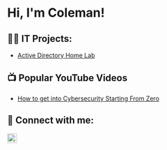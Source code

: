 <h1>Hi, I'm Coleman! 
<h2>👨‍💻 IT Projects:</h2>


  - [Active Directory Home Lab](https://github.com/colemangardiner/ActiveDirectoryLab.git)
 

<h2>📺 Popular YouTube Videos</h2>

- [How to get into Cybersecurity Starting From Zero](https://www.youtube.com/watch?v=a83ASGn_V_s)

<h2> 🤳 Connect with me:</h2>

[<img align="left" alt="JoshMadakor | LinkedIn" width="22px" src="https://cdn.jsdelivr.net/npm/simple-icons@v3/icons/linkedin.svg" />][linkedin]

[linkedin]: https://linkedin.com/in/coleman-gardiner-0724a82b4
